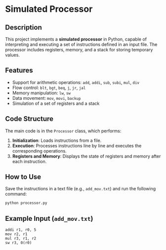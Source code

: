 # Simulated Processor

## Description
This project implements a **simulated processor** in Python, capable of interpreting and executing a set of instructions defined in an input file. The processor includes registers, memory, and a stack for storing temporary values.

## Features
- Support for arithmetic operations: `add`, `addi`, `sub`, `subi`, `mul`, `div`
- Flow control: `blt`, `bgt`, `beq`, `j`, `jr`, `jal`
- Memory manipulation: `lw`, `sw`
- Data movement: `mov`, `movi`, `backup`
- Simulation of a set of registers and a stack

## Code Structure
The main code is in the `Processor` class, which performs:
1. **Initialization**: Loads instructions from a file.
2. **Execution**: Processes instructions line by line and executes the corresponding operations.
3. **Registers and Memory**: Displays the state of registers and memory after each instruction.

## How to Use
Save the instructions in a text file (e.g., `add_mov.txt`) and run the following command:
```bash
python processor.py
```

## Example Input (`add_mov.txt`)
```
addi r1, r0, 5
mov r2, r1
mul r3, r1, r2
sw r3, 0(r0)
```
